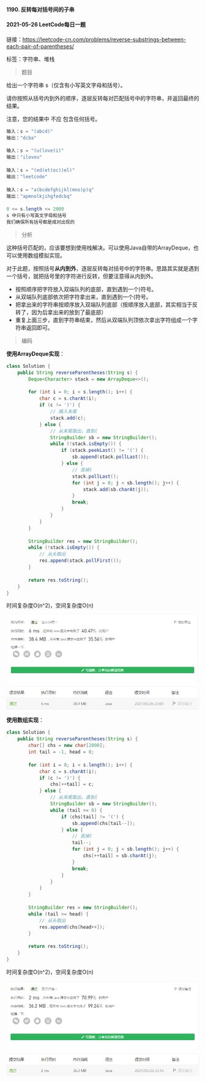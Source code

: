#### 1190. 反转每对括号间的子串

#### 2021-05-26 LeetCode每日一题

链接：https://leetcode-cn.com/problems/reverse-substrings-between-each-pair-of-parentheses/

标签：字符串、堆栈

> 题目

给出一个字符串 s（仅含有小写英文字母和括号）。

请你按照从括号内到外的顺序，逐层反转每对匹配括号中的字符串，并返回最终的结果。

注意，您的结果中 不应 包含任何括号。

```java
输入：s = "(abcd)"
输出："dcba"
    
输入：s = "(u(love)i)"
输出："iloveu"
    
输入：s = "(ed(et(oc))el)"
输出："leetcode"
    
输入：s = "a(bcdefghijkl(mno)p)q"
输出："apmnolkjihgfedcbq"
    
0 <= s.length <= 2000
s 中只有小写英文字母和括号
我们确保所有括号都是成对出现的
```

> 分析

这种括号匹配的，应该要想到使用栈解决。可以使用Java自带的ArrayDeque，也可以使用数组模拟实现。

对于此题，按照括号**从内到外**，逐层反转每对括号中的字符串。思路其实就是遇到一个括号，就把括号里的字符进行反转，但要注意得从内到外。

- 按照顺序把字符放入双端队列的底部，直到遇到一个)符号。
- 从双端队列底部依次把字符拿出来，直到遇到一个(符号。
- 把拿出来的字符串按顺序放入双端队列底部（按顺序放入底部，其实相当于反转了，因为后拿出来的放到了最底部）
- 重复上面三步，直到字符串结束，然后从双端队列顶依次拿出字符组成一个字符串返回即可。

> 编码

**使用ArrayDeque实现**：

```java
class Solution {
    public String reverseParentheses(String s) {
        Deque<Character> stack = new ArrayDeque<>();

        for (int i = 0; i < s.length(); i++) {
            char c = s.charAt(i);
            if (c != ')') {
                // 插入末尾
                stack.add(c);
            } else {
                // 从末尾取出，直到(
                StringBuilder sb = new StringBuilder();
                while (!stack.isEmpty()) {
                    if (stack.peekLast() != '(') {
                        sb.append(stack.pollLast());
                    } else {
                        // 丢掉(
                        stack.pollLast();
                        for (int j = 0; j < sb.length(); j++) {
                            stack.add(sb.charAt(j));
                        }
                        break;
                    }
                }
            }
        }

        StringBuilder res = new StringBuilder();
        while (!stack.isEmpty()) {
            // 从头取出
            res.append(stack.pollFirst());
        }   

        return res.toString();
    }
}
```

时间复杂度O(n^2)，空间复杂度O(n)

![image-20210526230035741](1190.反转每对括号间的子串.assets/image-20210526230035741.png)

**使用数组实现**：

```java
class Solution {
    public String reverseParentheses(String s) {
        char[] chs = new char[2000];
        int tail = -1, head = 0;

        for (int i = 0; i < s.length(); i++) {
            char c = s.charAt(i);
            if (c != ')') {
                chs[++tail] = c;
            } else {
                // 从末尾取出，直到(
                StringBuilder sb = new StringBuilder();
                while (tail >= 0) {
                    if (chs[tail] != '(') {
                        sb.append(chs[tail--]);
                    } else {
                        // 丢掉(
                        tail--;
                        for (int j = 0; j < sb.length(); j++) {
                            chs[++tail] = sb.charAt(j);
                        }
                        break;
                    }
                }
            }
        }

        StringBuilder res = new StringBuilder();
        while (tail >= head) {
            // 从头取出
            res.append(chs[head++]);
        }   

        return res.toString();
    }
}
```

时间复杂度O(n^2)，空间复杂度O(n)

![image-20210526231634995](1190.反转每对括号间的子串.assets/image-20210526231634995.png)